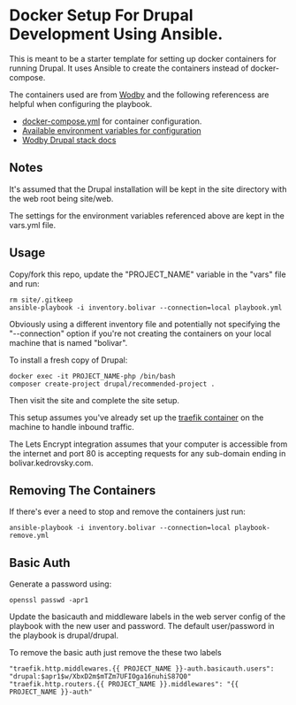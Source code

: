 # Docker Setup For Drupal Development Using Ansible.

This is meant to be a starter template for setting up docker containers for running Drupal. It uses Ansible to create the containers instead of docker-compose.

The containers used are from [Wodby](https://wodby.com/) and the following referencess are helpful when configuring the playbook.

* [docker-compose.yml](https://github.com/wodby/docker4drupal/blob/master/docker-compose.yml) for container configuration.
* [Available environment variables for configuration](https://github.com/wodby/docker4drupal/blob/master/.env)
* [Wodby Drupal stack docs](https://wodby.com/docs/1.0/stacks/drupal/)

## Notes

It's assumed that the Drupal installation will be kept in the site directory with the web root being site/web.

The settings for the environment variables referenced above are kept in the vars.yml file.

## Usage

Copy/fork this repo, update the "PROJECT_NAME" variable in the "vars" file and run:

    rm site/.gitkeep
    ansible-playbook -i inventory.bolivar --connection=local playbook.yml

Obviously using a different inventory file and potentially not specifying the "--connection" option if you're not creating the containers on your local machine that is named "bolivar".

To install a fresh copy of Drupal:

    docker exec -it PROJECT_NAME-php /bin/bash
    composer create-project drupal/recommended-project .

Then visit the site and complete the site setup.

This setup assumes you've already set up the [traefik container](https://github.com/karlkedrovsky/traefik-ansible) on the machine to handle inbound traffic.

The Lets Encrypt integration assumes that your computer is accessible from the internet and port 80 is accepting requests for any sub-domain ending in bolivar.kedrovsky.com.

## Removing The Containers

If there's ever a need to stop and remove the containers just run:

    ansible-playbook -i inventory.bolivar --connection=local playbook-remove.yml

## Basic Auth

Generate a password using:

    openssl passwd -apr1

Update the basicauth and middleware labels in the web server config of the playbook with the new user and password. The default user/password in the playbook is drupal/drupal.

To remove the basic auth just remove the these two labels

    "traefik.http.middlewares.{{ PROJECT_NAME }}-auth.basicauth.users": "drupal:$apr1$w/XbxD2m$mTZm7UFIOga16nuhiS87Q0"
    "traefik.http.routers.{{ PROJECT_NAME }}.middlewares": "{{ PROJECT_NAME }}-auth"

